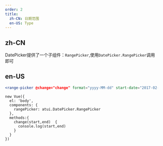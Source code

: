 ```yaml
---
order: 2
title:
  zh-CN: 日期范围
  en-US: Type
---
```


## zh-CN

DatePicker提供了一个子组件：`RangePicker`,使用`DatePicker.RangePicker`调用即可

## en-US


````jsx
<range-picker @change="change" format="yyyy-MM-dd" start-date="2017-02-25"></range-picker>
````

````vue-script
new Vue({
  el: 'body',
  components: {
    rangePicker: atui.DatePicker.RangePicker
  },
  methods:{
    change(start,end)  {
      console.log(start,end)
    }
  }
})
````
